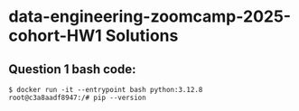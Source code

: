 # data-engineering-zoomcamp-2025-cohort-HW1 Solutions

## Question 1 bash code:
    $ docker run -it --entrypoint bash python:3.12.8
    root@c3a8aadf8947:/# pip --version

